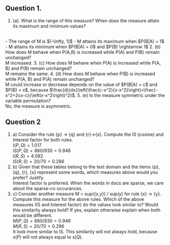 ## Question 1. 
1. (a). What is the range of this measure? When does the measure attain its maximum and minimum values?
<br>
    - The range of M is $(-\infty, 1]$
    - M attains its maximum when $P(B|A) = 1$
    - M attains its minimum when $P(B|A) = 0$ and $P(B) \rightarrow 1$
2. (b) How does M behave when P(A,B) is increased while P(A) and P(B) remain unchanged?<br>
   M increased.
3. (c) How does M behave when P(A) is increased while P(A, B) and P(B) remain unchanged? <br>
   M remains the same. 
4. (d) How does M behave when P(B) is increased while P(A, B) and P(A) remain unchanged? <br>
   M could increase or decrease depends on the value of $P(B|A) = c$ and $P(B) = x$, because $\frac{d}{dx}\left(\frac{c-x^2}{x-x^2}\right)=\frac{-x^2+2cx-c}{\left(x-x^2\right)^2}$.
5.  (e) Is the measure symmetric under the variable permutation? <br>
   No, the measure is asymmetric. 

## Question 2
1. a) Consider the rule {p} -> {q} and {r}->{s}. Compute the IS (cosine) and Interest factor for both rules. <Br>
   $I(P, Q)=1.017$ <BR>
   $IS(P, Q)=880/930=0.946$<BR>
   $I(R, S)=4.082$ <BR>
   $IS(R, S)=20/70=0.286$ <BR>
2. b) Given that these tables belong to the text domain and the items {p}, {q}, {r}, {s} represent some
words, which measures above would you prefer? Justify. <br>
Interest factor is preferred. When the words in docs are sparse, we care about the sparse-co occurances. 
1. c) Consider another measure M = sup({x,y}) / sup(y) for rule {x} → {y}. Compute this measure for the
above rules. Which of the above measures (IS and Interest factor) do the values look similar to?
Would this similarity always hold? If yes, explain otherwise explain when both would be different. <br>
$M(P, Q)=880/930=0.946$<br>
$M(R, S)=20/70=0.296$<BR>
It look more similar to IS. This similarity will not always hold, because $s(P)$ will not always equal to $s(Q)$. 